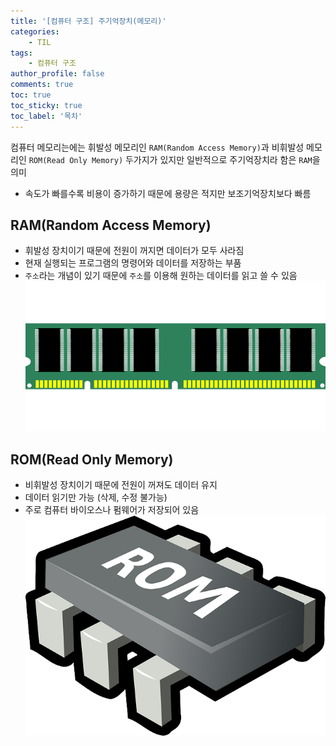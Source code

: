 ```yaml
---
title: '[컴퓨터 구조] 주기억장치(메모리)'
categories:
    - TIL
tags:
    - 컴퓨터 구조
author_profile: false
comments: true
toc: true
toc_sticky: true
toc_label: '목차'
---
```


컴퓨터 메모리는에는 휘발성 메모리인 `RAM(Random Access Memory)`과 비휘발성 메모리인 `ROM(Read Only Memory)` 두가지가 있지만 일반적으로 주기억장치라 함은 `RAM`을 의미

* 속도가 빠를수록 비용이 증가하기 때문에 용량은 적지만 보조기억장치보다 빠름

## RAM(Random Access Memory)
* 휘발성 장치이기 때문에 전원이 꺼지면 데이터가 모두 사라짐
* 현재 실행되는 프로그램의 명령어와 데이터를 저장하는 부품
* `주소`라는 개념이 있기 때문에 `주소`를 이용해 원하는 데이터를 읽고 쓸 수 있음
![ram](/assets/images/2023/08-21/cs-01-ram.png)

## ROM(Read Only Memory)
* 비휘발성 장치이기 때문에 전원이 꺼져도 데이터 유지
* 데이터 읽기만 가능 (삭제, 수정 불가능)
* 주로 컴퓨터 바이오스나 펌웨어가 저장되어 있음
![rom](/assets/images/2023/08-21/cs-01-rom.png)